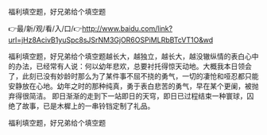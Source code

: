福利填空题，好兄弟给个填空题

👉最/新/观/看/入/口/👉http://www.baidu.com/link?url=jHz8AcivB1yuSpc8sJSrNM3GjOR6OSPiMLRbBTcVT1O&wd

福利填空题，好兄弟给个填空题越长大，越独立，越长大，越没辙纵情的表白心中的办法，已经常有人说：何以幼年悲欢，总要衬托得惊天动地。大概我本日领会了，此刻已没有妙龄时那么为了某件事不屈不挠的勇气，一切的凄怆和哑忍都只能安静放在心地。幼年之时的那种纯真，勇于表白悲苦的勇气，早在某个更阑，被抛弃得很简洁。
即日渐渐的走到下一站即日的天穹，即日已过程结束一种寰球，囚绝了故事，已是木樨上的一串铃铛定制了礼品。


福利填空题，好兄弟给个填空题
